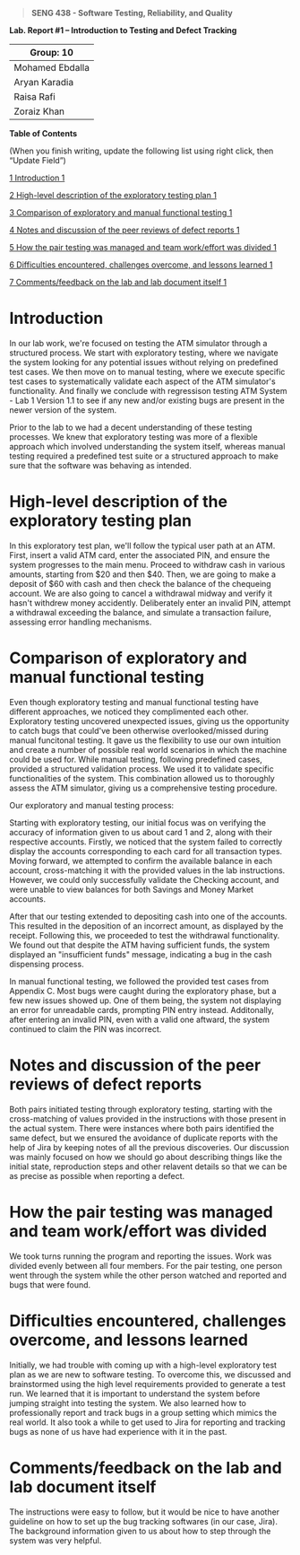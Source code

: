>   **SENG 438 - Software Testing, Reliability, and Quality**

**Lab. Report \#1 – Introduction to Testing and Defect Tracking**

| Group: 10    |
|-----------------|
| Mohamed Ebdalla                |   
| Aryan Karadia              |   
| Raisa Rafi               |   
| Zoraiz Khan             |   


**Table of Contents**

(When you finish writing, update the following list using right click, then
“Update Field”)

[1 Introduction	1](#_Toc439194677)

[2 High-level description of the exploratory testing plan	1](#_Toc439194678)

[3 Comparison of exploratory and manual functional testing	1](#_Toc439194679)

[4 Notes and discussion of the peer reviews of defect reports	1](#_Toc439194680)

[5 How the pair testing was managed and team work/effort was
divided	1](#_Toc439194681)

[6 Difficulties encountered, challenges overcome, and lessons
learned	1](#_Toc439194682)

[7 Comments/feedback on the lab and lab document itself	1](#_Toc439194683)

# Introduction

In our lab work, we're focused on testing the ATM simulator through a structured process. We start with exploratory testing, where we navigate the system looking for any potential issues without relying on predefined test cases. We then move on to manual testing, where we execute specific test cases to systematically validate each aspect of the ATM simulator's functionality. And finally we conclude with regressison testing ATM System - Lab 1 Version 1.1 to see if any new and/or existing bugs are present in the newer version of the system. 

Prior to the lab to we had a decent understanding of these testing processes. We knew that exploratory testing was more of a flexible approach which involved understanding the system itself, whereas manual testing required a predefined test suite or a structured approach to make sure that the software was behaving as intended.

# High-level description of the exploratory testing plan

In this exploratory test plan, we'll follow the typical user path at an ATM. First, insert a valid ATM card, enter the associated PIN, and ensure the system progresses to the main menu. Proceed to withdraw cash in various amounts, starting from $20 and then $40. Then, we are going to make a deposit of $60 with cash and then check the balance of the chequeing account. We are also going to cancel a withdrawal midway and verify it hasn't withdrew money accidently. Deliberately enter an invalid PIN, attempt a withdrawal exceeding the balance, and simulate a transaction failure, assessing error handling mechanisms.

# Comparison of exploratory and manual functional testing
Even though exploratory testing and manual functional testing have different approaches, we noticed they complimented each other. Exploratory testing uncovered unexpected issues, giving us the opportunity to catch bugs that could've been otherwise overlooked/missed during manual funcitonal testing. It gave us the flexibility to use our own intuition and create a number of possible real world scenarios in which the machine could be used for. While manual testing, following predefined cases, provided a structured validation process. We used it to validate specific functionalities of the system. This combination allowed us to thoroughly assess the ATM simulator, giving us a comprehensive testing procedure.

Our exploratory and manual testing process:

Starting with exploratory testing, our initial focus was on verifying the accuracy of information given to us about card 1 and 2, along with their respective accounts. Firstly, we noticed that the system failed to correctly display the accounts corresponding to each card for all transaction types. Moving forward, we attempted to confirm the available balance in each account, cross-matching it with the provided values in the lab instructions. However, we could only successfully validate the Checking account, and were unable to view balances for both Savings and Money Market accounts.

After that our testing extended to depositing cash into one of the accounts. This resulted in the deposition of an incorrect amount, as displayed by the receipt. Following this, we proceeded to test the withdrawal functionality. We found out that despite the ATM having sufficient funds, the system displayed an "insufficient funds" message, indicating a bug in the cash dispensing process.

In manual functional testing, we followed the provided test cases from Appendix C. Most bugs were caught during the exploratory phase, but a few new issues showed up. One of them being, the system not displaying an error for unreadable cards, prompting PIN entry instead. Additonally, after entering an invalid PIN, even with a valid one aftward, the system continued to claim the PIN was incorrect.


# Notes and discussion of the peer reviews of defect reports
Both pairs initiated testing through exploratory testing, starting with the cross-matching of values provided in the instructions with those present in the actual system. There were instances where both pairs identified the same defect, but we ensured the avoidance of duplicate reports with the help of Jira by keeping notes of all the previous discoveries. Our discussion was mainly focused on how we should go about describing things like the initial state, reproduction steps and other relavent details so that we can be as precise as possible when reporting a defect.


# How the pair testing was managed and team work/effort was divided 
We took turns running the program and reporting the issues. Work was divided evenly between all four members. For the pair testing, one person went through the system while the other person watched and reported and bugs that were found.


# Difficulties encountered, challenges overcome, and lessons learned
Initially, we had trouble with coming up with a high-level exploratory test plan as we are new to software testing. To overcome this, we discussed and brainstormed using the high level requirements provided to generate a test run. We learned that it is important to understand the system before jumping straight into testing the system. We also learned how to professionally report and track bugs in a group setting which mimics the real world. It also took a while to get used to Jira for reporting and tracking bugs as none of us have had experience with it in the past.


# Comments/feedback on the lab and lab document itself
The instructions were easy to follow, but it would be nice to have another guideline on how to set up the bug tracking softwares (in our case, Jira). The background information given to us about how to step through the system was very helpful.
